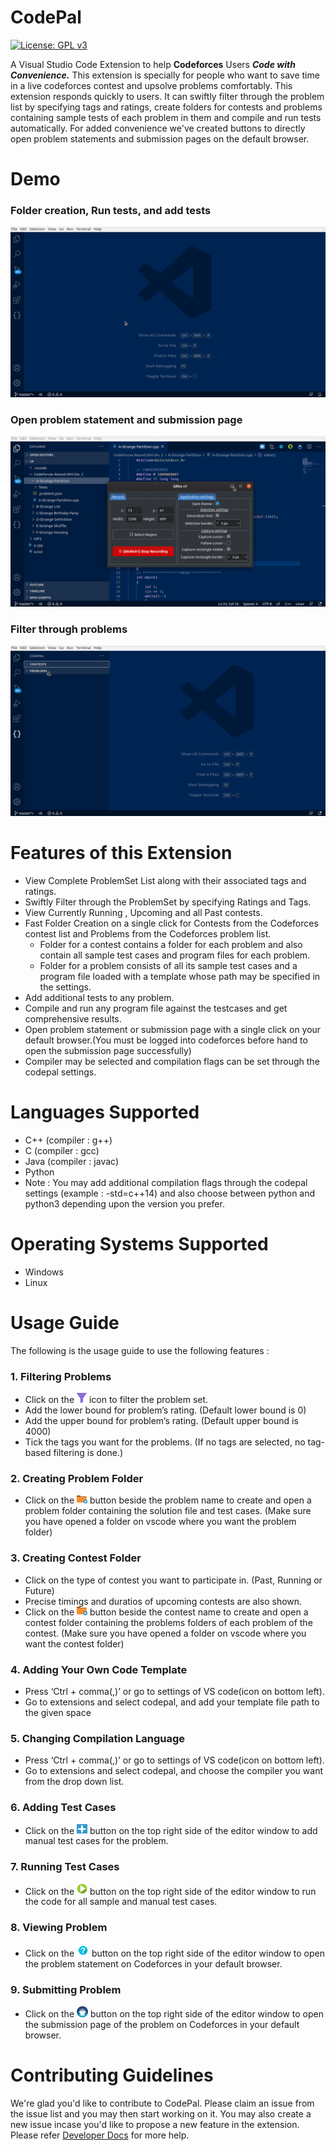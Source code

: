 # CodePal 
[![License: GPL v3](https://img.shields.io/badge/License-GPLv3-blue.png)](https://www.gnu.org/licenses/gpl-3.0)

A Visual Studio Code Extension to help **Codeforces** Users ***Code with Convenience.*** This extension is specially for people who want to save time in a live codeforces contest and upsolve problems comfortably. This extension responds quickly to users. It can swiftly filter through the problem list by specifying tags and ratings, create folders for contests and problems containing sample tests of each problem in them and compile and run tests automatically. For added convenience we've created buttons to directly open problem statements and submission pages on the default browser. 

# Demo
### Folder creation, Run tests, and add tests
![Promo1](res/GIFS/Demo1.gif)

### Open problem statement and submission page
![Promo2](res/GIFS/Demo2.gif)

### Filter through problems
![Promo2](res/GIFS/Demo3.gif)

# Features of this Extension

- View Complete ProblemSet List along with their associated tags and ratings. 
- Swiftly Filter through the ProblemSet by specifying Ratings and Tags.
- View Currently Running , Upcoming and all Past contests. 
- Fast Folder Creation on a single click for Contests from the Codeforces contest list and Problems from the Codeforces problem list.
  - Folder for a contest contains a folder for each problem and also contain all sample test cases and program files for each problem.
  - Folder for a problem consists of all its sample test cases and a program file loaded with a template whose path may be specified in the settings.
- Add additional tests to any problem.
- Compile and run any program file against the testcases and get comprehensive results.
- Open problem statement or submission page with a single click on your default browser.(You must be logged into codeforces before hand to open the submission page successfully)
- Compiler may be selected and compilation flags can be set through the codepal settings. 


# Languages Supported
- C++ (compiler : g++)
- C (compiler : gcc)
- Java (compiler : javac)
- Python 
- Note : You may add additional compilation flags through the codepal settings (example : -std=c++14) and also choose between python and python3 depending upon the version you prefer.

# Operating Systems Supported
- Windows 
- Linux

# Usage Guide 
The following is the usage guide to use the following features : 

### 1. Filtering Problems
- Click on the <img src="res/svg/filter.png" width="16"/> icon to filter the problem set.
- Add the lower bound for problem’s rating. (Default lower bound is 0)
- Add the upper bound for problem’s rating. (Default upper bound is 4000)
- Tick the tags you want for the problems. (If no tags are selected, no tag-based filtering is done.)

### 2. Creating Problem Folder
- Click on the <img src="res/svg/CreateFolder.png" width="17"/> button beside the problem name to create and open a problem folder containing the solution file and test cases. (Make sure you have opened a folder on vscode where you want the problem folder)

### 3. Creating Contest Folder
- Click on the type of contest you want to participate in. (Past, Running or Future)
- Precise timings and duratios of upcoming contests are also shown.
- Click on the <img src="res/svg/CreateFolder.png" width="17"/> button beside the contest name to create and open a contest folder containing the problems folders of each problem of the contest. (Make sure you have opened a folder on vscode where you want the contest folder)

### 4. Adding Your Own Code Template
- Press ‘Ctrl + comma(,)’ or go to settings of VS code(icon on bottom left).
- Go to extensions and select codepal, and add your template file path to the given space

### 5. Changing Compilation Language
- Press ‘Ctrl + comma(,)’ or go to settings of VS code(icon on bottom left).
- Go to extensions and select codepal, and choose the compiler you want from the drop down list.

### 6. Adding Test Cases
- Click on the <img src="res/svg/add_TestCase.png" width="17"/> button on the top right side of the editor window to add manual test cases for the problem.

### 7. Running Test Cases
- Click on the <img src="res/svg/play_button.png" width="17"/> button on the top right side of the editor window to run the code for all sample and manual test cases.

### 8. Viewing Problem
- Click on the <img src="res/svg/question_mark.png" width="20"/> button on the top right side of the editor window to open the problem statement on Codeforces in your default browser.

### 9. Submitting Problem
- Click on the <img src="res/svg/upload.png" width="18"/> button on the top right side of the editor window to open the submission page of the problem on Codeforces in your default browser.


# Contributing Guidelines
We're glad you'd like to contribute to CodePal. Please claim an issue from the issue list and you may then start working on it. You may also create a new issue incase you'd like to propose a new feature in the extension. Please refer [Developer Docs](DEVELOPERDOCS.md) for more help.










